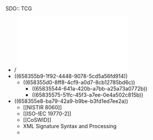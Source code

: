 SDO:: TCG

- / ![TCG_RIM_Model_v1p01_r0p16_pub.pdf](../assets/TCG_RIM_Model_v1p01_r0p16_pub_1703105444784_0.pdf)
- ((658355b9-1f92-4448-9078-5cd5a56fd914))
	- ((658355d0-8ff8-4cf9-a0d7-8cb12785bd6c))
		- ((65835544-641a-420b-a7bb-a25a73a0772b))
		- ((65835575-51fc-45f3-a7ee-0e4a502c815b))
- ((658355e8-ba79-42a9-b9be-b3fd1ed7ee2a))
	- [[NISTIR 8060]]
	- [[ISO-IEC 19770-2]]
	- [[CoSWID]]
	- XML Signature Syntax and Processing
	-